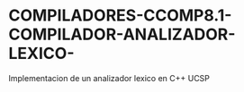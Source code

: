 # COMPILADORES-CCOMP8.1-COMPILADOR-ANALIZADOR-LEXICO-
Implementacion de un analizador lexico en C++ UCSP
